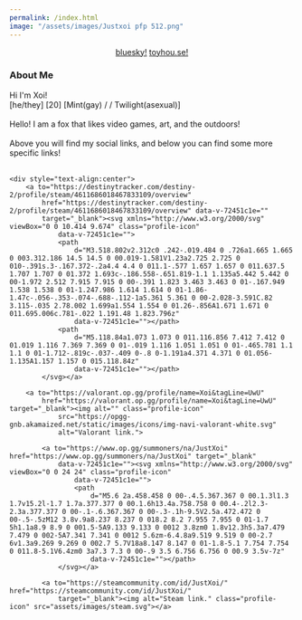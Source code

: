 ```yaml
---
permalink: /index.html
image: "/assets/images/Justxoi pfp 512.png"
---
```

<link rel="shortcut icon" type="image/x-icon" href="favicon.ico">

<div class="row" style="text-align:center">
    <a href="https://www.twitter.com/JustXoi" class="btn" target="_blank"><img alt="" class="profile-icon"
            src="assets/images/Logo white.svg"></a>

</div>
<div style="text-align:center">
    <a href="https://bsky.app/profile/xoi.gay">bluesky!</a>
    <a href="https://toyhou.se/14524922.soul">toyhou.se!</a>
</div>

<body>
    <div style="text-align:left">
        <h3>
            About Me
        </h3>
    </div>
    Hi I'm Xoi! <br>
    [he/they] [20] [<span class="mint-gradient-text">Mint(gay)</span> / / <span
        class="twilight-gradient-text">Twilight(asexual)</span>]<br>
    <br>
    Hello! I am a fox that likes video games, art, and the outdoors! <br>
    <br>
    Above you will find my social links, and below you can find some more specific links!
    <br><br>

    <div style="text-align:center">
        <a to="https://destinytracker.com/destiny-2/profile/steam/4611686018467833109/overview"
            href="https://destinytracker.com/destiny-2/profile/steam/4611686018467833109/overview" data-v-72451c1e=""
            target="_blank"><svg xmlns="http://www.w3.org/2000/svg" viewBox="0 0 10.414 9.674" class="profile-icon"
                data-v-72451c1e="">
                <path
                    d="M3.518.802v2.312c0 .242-.019.484 0 .726a1.665 1.665 0 003.312.186 14.5 14.5 0 00.019-1.581V1.23a2.725 2.725 0 010-.391s.3-.167.372-.2a4.4 4.4 0 011.1-.577 1.657 1.657 0 011.637.5 1.707 1.707 0 01.372 1.693c-.186.558-.651.819-1.1 1.135a5.442 5.442 0 00-1.972 2.512 7.915 7.915 0 00-.391 1.823 3.463 3.463 0 01-.167.949 1.538 1.538 0 01-1.247.986 1.614 1.614 0 01-1.86-1.47c-.056-.353-.074-.688-.112-1a5.361 5.361 0 00-2.028-3.591C.82 3.115-.035 2.78.002 1.699a1.554 1.554 0 01.26-.856A1.671 1.671 0 011.695.006c.781-.022 1.191.48 1.823.796z"
                    data-v-72451c1e=""></path>
                <path
                    d="M5.118.84a1.073 1.073 0 011.116.856 7.412 7.412 0 01.019 1.116 7.369 7.369 0 01-.019 1.116 1.051 1.051 0 01-.465.781 1.1 1.1 0 01-1.712-.819c-.037-.409 0-.8 0-1.191a4.371 4.371 0 01.056-1.135A1.157 1.157 0 015.118.84z"
                    data-v-72451c1e=""></path>
            </svg></a>

        <a to="https://valorant.op.gg/profile/name=Xoi&tagLine=UwU"
            href="https://valorant.op.gg/profile/name=Xoi&tagLine=UwU" target="_blank"><img alt="" class="profile-icon"
                src="https://opgg-gnb.akamaized.net/static/images/icons/img-navi-valorant-white.svg"
                alt="Valorant link.">

            <a to="https://www.op.gg/summoners/na/JustXoi" href="https://www.op.gg/summoners/na/JustXoi" target="_blank"
                data-v-72451c1e=""><svg xmlns="http://www.w3.org/2000/svg" viewBox="0 0 24 24" class="profile-icon"
                    data-v-72451c1e="">
                    <path
                        d="M5.6 2a.458.458 0 00-.4.5.367.367 0 00.1.3l1.3 1.7v15.2l-1.7 1.7a.377.377 0 00.1.6h13.4a.758.758 0 00.4-.2l2.3-2.3a.377.377 0 00-.1-.6.367.367 0 00-.3-.1h-9.5V2.5a.472.472 0 00-.5-.5zM12 3.8v.9a8.237 8.237 0 018.2 8.2 7.955 7.955 0 01-1.7 5h1.1a8.9 8.9 0 001.5-5A9.133 9.133 0 0012 3.8zm0 1.8v12.3h5.3a7.479 7.479 0 002-5A7.341 7.341 0 0012 5.6zm-6.4.8a9.519 9.519 0 00-2.7 6v1.3a9.269 9.269 0 002.7 5.7V18a8.147 8.147 0 01-1.8-5.1 7.754 7.754 0 011.8-5.1V6.4zm0 3a7.3 7.3 0 00-.9 3.5 6.756 6.756 0 00.9 3.5v-7z"
                        data-v-72451c1e=""></path>
                </svg></a>

            <a to="https://steamcommunity.com/id/JustXoi/" href="https://steamcommunity.com/id/JustXoi/"
                target="_blank"><img alt="Steam link." class="profile-icon" src="assets/images/steam.svg"></a>
